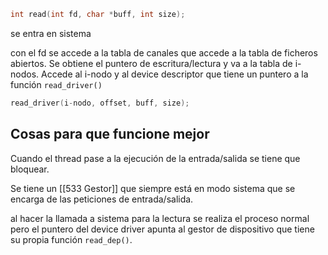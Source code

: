 

```C
int read(int fd, char *buff, int size);
```

se entra en sistema

con el fd se accede a la tabla de canales que accede a la tabla de ficheros abiertos. Se obtiene el puntero de escritura/lectura y va a la tabla de i-nodos. Accede al i-nodo y al device descriptor que tiene un puntero a la función `read_driver()`

```C
read_driver(i-nodo, offset, buff, size);
```

## Cosas para que funcione mejor

Cuando el thread pase a la ejecución de la entrada/salida se tiene que bloquear.

Se tiene un [[533 Gestor]] que siempre está en modo sistema que se encarga de las peticiones de entrada/salida.

al hacer la llamada a sistema para la lectura se realiza el proceso normal pero el puntero del device driver apunta al gestor de dispositivo que tiene su propia función `read_dep()`.
